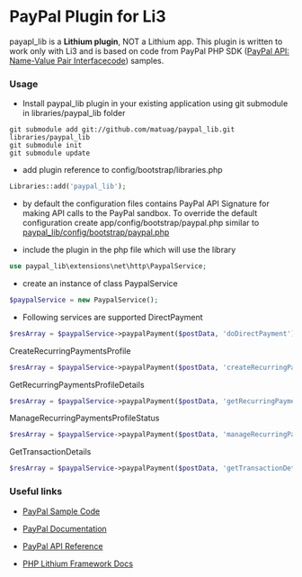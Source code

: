 # PayPal Plugin for Li3

payapl_lib is a **Lithium plugin**, NOT a Lithium app. This plugin is written to work only with Li3 and is based on code from PayPal PHP SDK ([PayPal API: Name-Value Pair Interfacecode](https://cms.paypal.com/us/cgi-bin/?cmd=_render-content&content_ID=developer/library_download_sdks)) samples.

### Usage

* Install paypal_lib plugin in your existing application using git submodule in libraries/paypal_lib folder


```
git submodule add git://github.com/matuag/paypal_lib.git libraries/paypal_lib
git submodule init
git submodule update
```

* add plugin reference to config/bootstrap/libraries.php

```php
Libraries::add('paypal_lib');
```

* by default the configuration files contains PayPal API Signature for making API calls to the PayPal sandbox.
To override the default configuration create app/config/bootstrap/paypal.php similar to [paypal_lib/config/bootstrap/paypal.php](https://github.com/matuag/paypal_lib/blob/master/config/bootstrap/paypal.php)

* include the plugin in the php file which will use the library

```php
use paypal_lib\extensions\net\http\PaypalService;
```

* create an instance of class PaypalService

```php
$paypalService = new PaypalService();
```

* Following services are supported
DirectPayment
```php
$resArray = $paypalService->paypalPayment($postData, 'doDirectPayment');
```
CreateRecurringPaymentsProfile
```php
$resArray = $paypalService->paypalPayment($postData, 'createRecurringPaymentsProfile');
```
GetRecurringPaymentsProfileDetails
```php
$resArray = $paypalService->paypalPayment($postData, 'getRecurringPaymentsProfileDetails');
```
ManageRecurringPaymentsProfileStatus
```php
$resArray = $paypalService->paypalPayment($postData, 'manageRecurringPaymentsProfileStatus');
```
GetTransactionDetails
```php
$resArray = $paypalService->paypalPayment($postData, 'getTransactionDetails');
```


### Useful links

* [PayPal Sample Code](https://cms.paypal.com/us/cgi-bin/?cmd=_render-content&content_ID=developer/library_code)

* [PayPal Documentation](https://www.x.com/developers/paypal/documentation-tools)

* [PayPal API Reference](https://cms.paypal.com/us/cgi-bin/?cmd=_render-content&content_ID=developer/howto_api_reference)

* [PHP Lithium Framework Docs](http://lithify.me/docs)